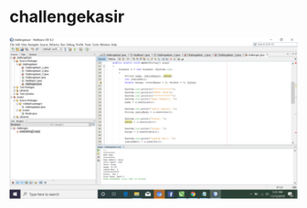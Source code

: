 # challengekasir
![AltText](https://github.com/nesya177/challengekasir/blob/master/Screenshot%20(2).png)
